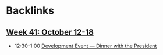 
# Backlinks
## [Week 41: October 12-18](<Week 41: October 12-18.md>)
- 12:30-1:00 [Development Event — Dinner with the President](<Development Event — Dinner with the President.md>)

